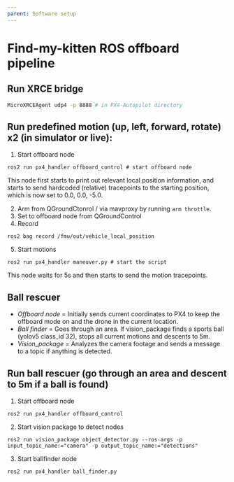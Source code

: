 ```yaml
---
parent: Software setup
---
```

# Find-my-kitten ROS offboard pipeline


## Run XRCE bridge
```bash
MicroXRCEAgent udp4 -p 8888 # in PX4-Autopilot directory
```


## Run predefined motion (up, left, forward, rotate) x2 (in simulator or live):
1. Start offboard node
```
ros2 run px4_handler offboard_control # start offboard node
```
This node first starts to print out relevant local position information, and starts to send hardcoded (relative) tracepoints to the starting position, which is now set to 0.0, 0.0, -5.0. 


2. Arm from QGroundCtonrol / via mavproxy by running ```arm throttle```.
3. Set to offboard node from QGroundControl 
4. Record
```
ros2 bag record /fmu/out/vehicle_local_position
```
5. Start motions
```
ros2 run px4_handler maneuver.py # start the script
```
This node waits for 5s and then starts to send the motion tracepoints.

## Ball rescuer
- *Offboard node* = Initially sends current coordinates to PX4 to keep the offboard mode on and the drone in the current location.
- *Ball finder* = Goes through an area. If vision_package finds a sports ball (yolov5 class_id 32), stops all current motions and descents to 5m.
- *Vision_package* = Analyzes the camera footage and sends a message to a topic if anything is detected.

## Run ball rescuer (go through an area and descent to 5m if a ball is found)
1. Start offboard node
```
ros2 run px4_handler offboard_control
```

2. Start vision package to detect nodes
```
ros2 run vision_package object_detector.py --ros-args -p input_topic_name:="camera" -p output_topic_name:="detections"
```

3. Start ballfinder node
```
ros2 run px4_handler ball_finder.py
```
